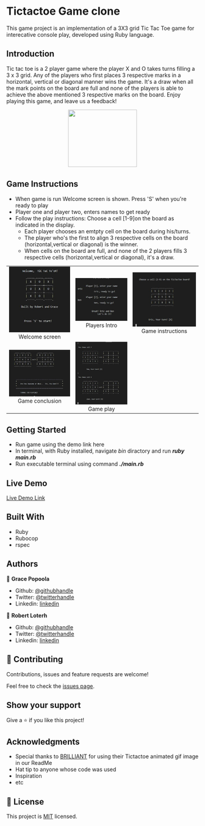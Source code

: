 # Tictactoe Game clone

This game project is an implementation of a 3X3 grid Tic Tac Toe game for interecative console play, developed using Ruby language.

## Introduction
Tic tac toe is a 2 player game where the player X and O takes turns filling a 3 x 3 grid.
Any of the players who first places 3 respective marks in a horizontal, vertical or diagonal manner wins the game.
It's a draw when all the mark points on the board are full and none of the players is able to achieve the above mentioned
3 respective marks on the board. Enjoy playing this game, and leave us a feedback!

<p align="center">
  <img width="180" height="150" src="https://d18l82el6cdm1i.cloudfront.net/uploads/jxT6rHpKRS-output_mdluzf.gif">
</p>


## Game Instructions

- When game is run Welcome screen is shown. Press 'S' when you're ready to play
- Player one and player two, enters names to get ready
- Follow the play instructions: Choose a cell [1-9]on the board as indicated in the display.
  - Each player chooses an emtpty cell on the board during his/turns.
  - The player who's the first to align 3 respective cells on the board (horizontal,vertical or diagonal) is the winner.
  - When cells on the board are full, and none of the 2 players fills 3 respective cells (horizontal,vertical or diagonal), it's a draw.

| | | |
|:-------------------------:|:-------------------------:|:-------------------------:|
|<img width="800" alt="Welcome screen screenshot" src="assets/screenshot_1.jpg">  Welcome screen |  <img width="800" alt="Players introduction screenshot" src="assets/screenshot_2.jpg">Players Intro|<img width="800" alt="Game instructions screenshot" src="assets/screenshot_3.jpg"> Game instructions|
|<img width="800" alt=" Player turn screenshot" src="assets/screenshot_4.jpg"> Game conclusion |  <img width="800" alt="Game scores" src="assets/screenshot_5.jpg"> Game play|

## Getting Started
- Run game using the demo link here
- In terminal, with Ruby installed, navigate *bin* diractory and run **_ruby main.rb_**
- Run executable terminal using command **_./main.rb_** 

## Live Demo

[Live Demo Link](https://repl.it/@rloterh/FlatWavyQuadrant#main.rb)

## Built With

- Ruby
- Rubocop
- rspec







## Authors

👤 **Grace Popoola**

- Github: [@githubhandle](https://github.com/GraceOyiza)
- Twitter: [@twitterhandle](https://twitter.com/_PopsonGrace)
- Linkedin: [linkedin](https://www.linkedin.com/in/grace-popoola-657a181aa/)

👤 **Robert Loterh**

- Github: [@githubhandle](https://github.com/rloterh )
- Twitter: [@twitterhandle](https://twitter.com/RLoterh )
- Linkedin: [linkedin](https://www.linkedin.com/in/robert-loterh-30b265135/ )

## 🤝 Contributing

Contributions, issues and feature requests are welcome!

Feel free to check the [issues page](issues/).

## Show your support

Give a ⭐️ if you like this project!

## Acknowledgments

- Special thanks to [BRILLIANT](https://brilliant.org/) for using their Tictactoe animated gif image in our ReadMe
- Hat tip to anyone whose code was used
- Inspiration
- etc

## 📝 License

This project is [MIT](lic.url) licensed.
